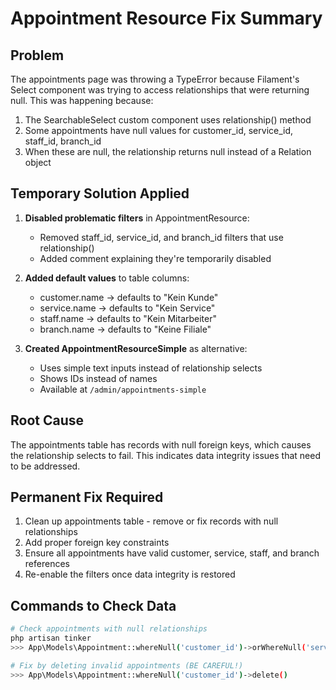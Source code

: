 # Appointment Resource Fix Summary

## Problem
The appointments page was throwing a TypeError because Filament's Select component was trying to access relationships that were returning null. This was happening because:
1. The SearchableSelect custom component uses relationship() method
2. Some appointments have null values for customer_id, service_id, staff_id, branch_id
3. When these are null, the relationship returns null instead of a Relation object

## Temporary Solution Applied

1. **Disabled problematic filters** in AppointmentResource:
   - Removed staff_id, service_id, and branch_id filters that use relationship()
   - Added comment explaining they're temporarily disabled

2. **Added default values** to table columns:
   - customer.name -> defaults to "Kein Kunde"
   - service.name -> defaults to "Kein Service"
   - staff.name -> defaults to "Kein Mitarbeiter"
   - branch.name -> defaults to "Keine Filiale"

3. **Created AppointmentResourceSimple** as alternative:
   - Uses simple text inputs instead of relationship selects
   - Shows IDs instead of names
   - Available at `/admin/appointments-simple`

## Root Cause
The appointments table has records with null foreign keys, which causes the relationship selects to fail. This indicates data integrity issues that need to be addressed.

## Permanent Fix Required
1. Clean up appointments table - remove or fix records with null relationships
2. Add proper foreign key constraints
3. Ensure all appointments have valid customer, service, staff, and branch references
4. Re-enable the filters once data integrity is restored

## Commands to Check Data
```bash
# Check appointments with null relationships
php artisan tinker
>>> App\Models\Appointment::whereNull('customer_id')->orWhereNull('service_id')->orWhereNull('staff_id')->orWhereNull('branch_id')->count()

# Fix by deleting invalid appointments (BE CAREFUL!)
>>> App\Models\Appointment::whereNull('customer_id')->delete()
```